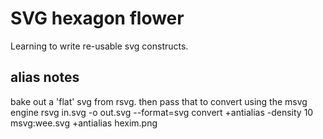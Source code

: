 SVG hexagon flower
==================

Learning to write re-usable svg constructs.


alias notes
-----------
bake out a 'flat' svg from rsvg. then pass that to convert using the msvg engine
rsvg in.svg -o out.svg --format=svg
convert +antialias -density 10 msvg:wee.svg +antialias hexim.png
